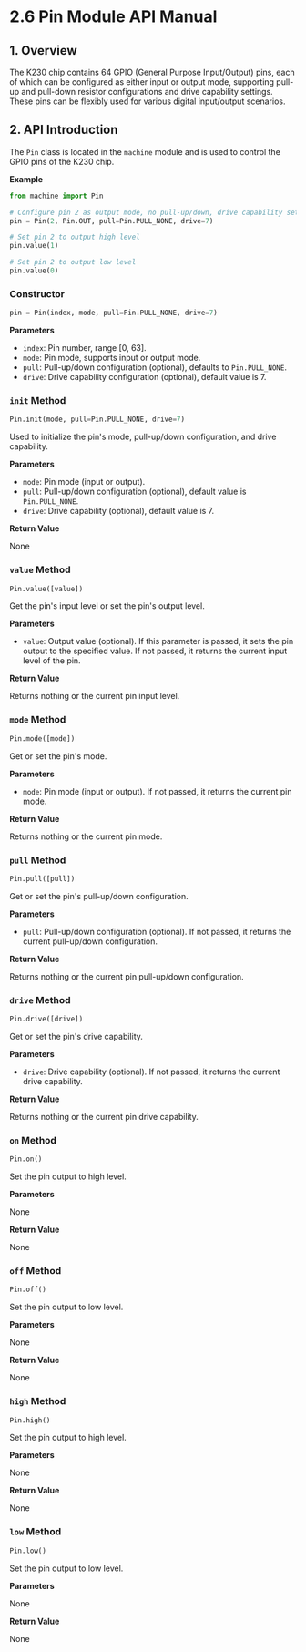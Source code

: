 # 2.6 Pin Module API Manual

## 1. Overview

The K230 chip contains 64 GPIO (General Purpose Input/Output) pins, each of which can be configured as either input or output mode, supporting pull-up and pull-down resistor configurations and drive capability settings. These pins can be flexibly used for various digital input/output scenarios.

## 2. API Introduction

The `Pin` class is located in the `machine` module and is used to control the GPIO pins of the K230 chip.

**Example**

```python
from machine import Pin

# Configure pin 2 as output mode, no pull-up/down, drive capability set to 7
pin = Pin(2, Pin.OUT, pull=Pin.PULL_NONE, drive=7)

# Set pin 2 to output high level
pin.value(1)

# Set pin 2 to output low level
pin.value(0)
```

### Constructor

```python
pin = Pin(index, mode, pull=Pin.PULL_NONE, drive=7)
```

**Parameters**

- `index`: Pin number, range [0, 63].
- `mode`: Pin mode, supports input or output mode.
- `pull`: Pull-up/down configuration (optional), defaults to `Pin.PULL_NONE`.
- `drive`: Drive capability configuration (optional), default value is 7.

### `init` Method

```python
Pin.init(mode, pull=Pin.PULL_NONE, drive=7)
```

Used to initialize the pin's mode, pull-up/down configuration, and drive capability.

**Parameters**

- `mode`: Pin mode (input or output).
- `pull`: Pull-up/down configuration (optional), default value is `Pin.PULL_NONE`.
- `drive`: Drive capability (optional), default value is 7.

**Return Value**

None

### `value` Method

```python
Pin.value([value])
```

Get the pin's input level or set the pin's output level.

**Parameters**

- `value`: Output value (optional). If this parameter is passed, it sets the pin output to the specified value. If not passed, it returns the current input level of the pin.

**Return Value**

Returns nothing or the current pin input level.

### `mode` Method

```python
Pin.mode([mode])
```

Get or set the pin's mode.

**Parameters**

- `mode`: Pin mode (input or output). If not passed, it returns the current pin mode.

**Return Value**

Returns nothing or the current pin mode.

### `pull` Method

```python
Pin.pull([pull])
```

Get or set the pin's pull-up/down configuration.

**Parameters**

- `pull`: Pull-up/down configuration (optional). If not passed, it returns the current pull-up/down configuration.

**Return Value**

Returns nothing or the current pin pull-up/down configuration.

### `drive` Method

```python
Pin.drive([drive])
```

Get or set the pin's drive capability.

**Parameters**

- `drive`: Drive capability (optional). If not passed, it returns the current drive capability.

**Return Value**

Returns nothing or the current pin drive capability.

### `on` Method

```python
Pin.on()
```

Set the pin output to high level.

**Parameters**

None

**Return Value**

None

### `off` Method

```python
Pin.off()
```

Set the pin output to low level.

**Parameters**

None

**Return Value**

None

### `high` Method

```python
Pin.high()
```

Set the pin output to high level.

**Parameters**

None

**Return Value**

None

### `low` Method

```python
Pin.low()
```

Set the pin output to low level.

**Parameters**

None

**Return Value**

None
